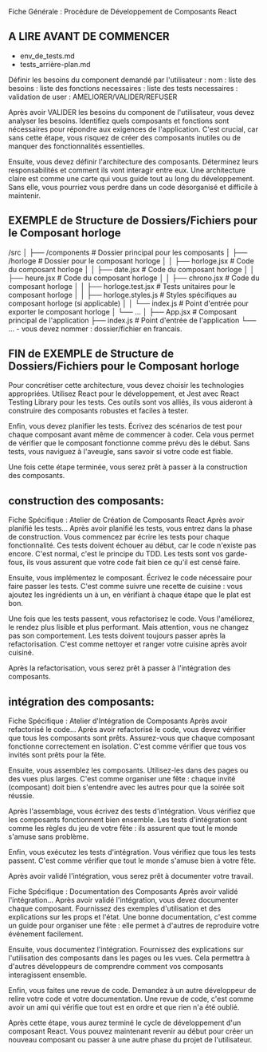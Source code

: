 Fiche Générale : Procédure de Développement de Composants React

## A LIRE AVANT DE COMMENCER
 - env_de_tests.md
 - tests_arrière-plan.md

Définir les besoins du component demandé par l'utilisateur : 
nom : 
liste des besoins :
liste des fonctions necessaires :
liste des tests necessaires :
validation de user : AMELIORER/VALIDER/REFUSER

Après avoir VALIDER les besoins du component de l'utilisateur, vous devez analyser les besoins. Identifiez quels composants et fonctions sont nécessaires pour répondre aux exigences de l'application. C'est crucial, car sans cette étape, vous risquez de créer des composants inutiles ou de manquer des fonctionnalités essentielles.

Ensuite, vous devez définir l'architecture des composants. Déterminez leurs responsabilités et comment ils vont interagir entre eux. Une architecture claire est comme une carte qui vous guide tout au long du développement. Sans elle, vous pourriez vous perdre dans un code désorganisé et difficile à maintenir.

## EXEMPLE de Structure de Dossiers/Fichiers pour le Composant horloge
 
 /src
│
├── /components           # Dossier principal pour les composants
│   ├── /horloge            # Dossier pour le composant horloge
│   │   ├── horloge.jsx    # Code du composant horloge
│   │   ├── date.jsx    # Code du composant horloge
│   │   ├── heure.jsx    # Code du composant horloge
│   │   ├── chrono.jsx    # Code du composant horloge
│   │   ├── horloge.test.jsx # Tests unitaires pour le composant horloge
│   │   ├── horloge.styles.js # Styles spécifiques au composant horloge (si applicable)
│   │   └── index.js     # Point d'entrée pour exporter le composant horloge
│   └── ...
│
├── App.jsx              # Composant principal de l'application
├── index.js             # Point d'entrée de l'application
└── ...
    - vous devez nommer : dossier/fichier en francais.

## FIN de EXEMPLE de Structure de Dossiers/Fichiers pour le Composant horloge 

Pour concrétiser cette architecture, vous devez choisir les technologies appropriées. Utilisez React pour le développement, et Jest avec React Testing Library pour les tests. Ces outils sont vos alliés, ils vous aideront à construire des composants robustes et faciles à tester.

Enfin, vous devez planifier les tests. Écrivez des scénarios de test pour chaque composant avant même de commencer à coder. Cela vous permet de vérifier que le composant fonctionne comme prévu dès le début. Sans tests, vous naviguez à l'aveugle, sans savoir si votre code est fiable.

Une fois cette étape terminée, vous serez prêt à passer à la construction des composants.

## construction des composants: 

Fiche Spécifique : Atelier de Création de Composants React
Après avoir planifié les tests...
Après avoir planifié les tests, vous entrez dans la phase de construction. Vous commencez par écrire les tests pour chaque fonctionnalité. Ces tests doivent échouer au début, car le code n'existe pas encore. C'est normal, c'est le principe du TDD. Les tests sont vos garde-fous, ils vous assurent que votre code fait bien ce qu'il est censé faire.

Ensuite, vous implémentez le composant. Écrivez le code nécessaire pour faire passer les tests. C'est comme suivre une recette de cuisine : vous ajoutez les ingrédients un à un, en vérifiant à chaque étape que le plat est bon.

Une fois que les tests passent, vous refactorisez le code. Vous l'améliorez, le rendez plus lisible et plus performant. Mais attention, vous ne changez pas son comportement. Les tests doivent toujours passer après la refactorisation. C'est comme nettoyer et ranger votre cuisine après avoir cuisiné.

Après la refactorisation, vous serez prêt à passer à l'intégration des composants.

## intégration des composants: 

Fiche Spécifique : Atelier d'Intégration de Composants
Après avoir refactorisé le code...
Après avoir refactorisé le code, vous devez vérifier que tous les composants sont prêts. Assurez-vous que chaque composant fonctionne correctement en isolation. C'est comme vérifier que tous vos invités sont prêts pour la fête.

Ensuite, vous assemblez les composants. Utilisez-les dans des pages ou des vues plus larges. C'est comme organiser une fête : chaque invité (composant) doit bien s'entendre avec les autres pour que la soirée soit réussie.

Après l'assemblage, vous écrivez des tests d'intégration. Vous vérifiez que les composants fonctionnent bien ensemble. Les tests d'intégration sont comme les règles du jeu de votre fête : ils assurent que tout le monde s'amuse sans problème.

Enfin, vous exécutez les tests d'intégration. Vous vérifiez que tous les tests passent. C'est comme vérifier que tout le monde s'amuse bien à votre fête.

Après avoir validé l'intégration, vous serez prêt à documenter votre travail.

Fiche Spécifique : Documentation des Composants
Après avoir validé l'intégration...
Après avoir validé l'intégration, vous devez documenter chaque composant. Fournissez des exemples d'utilisation et des explications sur les props et l'état. Une bonne documentation, c'est comme un guide pour organiser une fête : elle permet à d'autres de reproduire votre événement facilement.

Ensuite, vous documentez l'intégration. Fournissez des explications sur l'utilisation des composants dans les pages ou les vues. Cela permettra à d'autres développeurs de comprendre comment vos composants interagissent ensemble.

Enfin, vous faites une revue de code. Demandez à un autre développeur de relire votre code et votre documentation. Une revue de code, c'est comme avoir un ami qui vérifie que tout est en ordre et que rien n'a été oublié.

Après cette étape, vous aurez terminé le cycle de développement d'un composant React. Vous pouvez maintenant revenir au début pour créer un nouveau composant ou passer à une autre phase du projet de l'utilisateur.

 